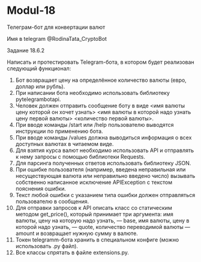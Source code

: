 # Modul-18
Телеграм-бот для конвертации валют

Имя в telegram @RodinaTata_CryptoBot

Задание 18.6.2

Написать и протестировать Telegram-бота, в котором будет реализован следующий функционал:

1. Бот возвращает цену на определённое количество валюты (евро, доллар или рубль).
2. При написании бота необходимо использовать библиотеку pytelegrambotapi.
3. Человек должен отправить сообщение боту в виде <имя валюты цену которой он хочет узнать> <имя валюты в которой надо узнать цену первой валюты> <количество первой валюты>.
4. При вводе команды /start или /help пользователю выводятся инструкции по применению бота.
5. При вводе команды /values должна выводиться информация о всех доступных валютах в читаемом виде.
6. Для взятия курса валют необходимо использовать API и отправлять к нему запросы с помощью библиотеки Requests.
7. Для парсинга полученных ответов использовать библиотеку JSON.
8. При ошибке пользователя (например, введена неправильная или несуществующая валюта или неправильно введено число) вызывать собственно написанное исключение APIException с текстом пояснения ошибки.
9. Текст любой ошибки с указанием типа ошибки должен отправляться пользователю в сообщения.
10. Для отправки запросов к API описать класс со статическим методом get_price(), который принимает три аргумента: имя валюты, цену на которую надо узнать, — base, имя валюты, цену в которой надо узнать, — quote, количество переводимой валюты — amount и возвращает нужную сумму в валюте.
11. Токен telegramm-бота хранить в специальном конфиге (можно использовать .py файл).
12. Все классы спрятать в файле extensions.py.
